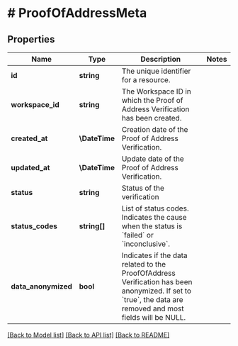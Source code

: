 # # ProofOfAddressMeta

## Properties

Name | Type | Description | Notes
------------ | ------------- | ------------- | -------------
**id** | **string** | The unique identifier for a resource. |
**workspace_id** | **string** | The Workspace ID in which the Proof of Address Verification has been created. |
**created_at** | **\DateTime** | Creation date of the Proof of Address Verification. |
**updated_at** | **\DateTime** | Update date of the Proof of Address Verification. |
**status** | **string** | Status of the verification |
**status_codes** | **string[]** | List of status codes. Indicates the cause when the status is &#x60;failed&#x60; or &#x60;inconclusive&#x60;. |
**data_anonymized** | **bool** | Indicates if the data related to the ProofOfAddress Verification has been anonymized. If set to &#x60;true&#x60;, the data are removed and most fields will be NULL. |

[[Back to Model list]](../../README.md#models) [[Back to API list]](../../README.md#endpoints) [[Back to README]](../../README.md)
